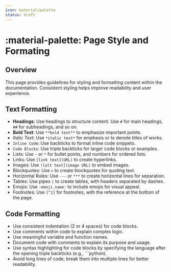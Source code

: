 ```yaml
---
icon: material/palette
status: draft
---
```

# :material-palette: Page Style and Formating

## Overview
This page provides guidelines for styling and formatting content within the documentation. Consistent styling helps improve readability and user experience.

## Text Formatting
- **Headings**: Use headings to structure content. Use `#` for main headings, `##` for subheadings, and so on.
- **Bold Text**: Use `**bold text**` to emphasize important points.
- *Italic Text*: Use `*italic text*` for emphasis or to denote titles of works.
- `Inline Code`: Use backticks to format inline code snippets.
- ```Code Blocks```: Use triple backticks for larger code blocks or examples.
- Lists: Use `-` or `*` for bullet points, and numbers for ordered lists.
- Links: Use `[link text](URL)` to create hyperlinks.
- Images: Use `![alt text](image URL)` to embed images.
- Blockquotes: Use `>` to create blockquotes for quoting text.
- Horizontal Rules: Use `---` or `***` to create horizontal lines for separation.
- Tables: Use pipes `|` to create tables, with headers separated by dashes.
- Emojis: Use `:emoji_name:` to include emojis for visual appeal.
- Footnotes: Use `[^1]` for footnotes, with the reference at the bottom of the page.

## Code Formatting
- Use consistent indentation (2 or 4 spaces) for code blocks.
- Use comments within code to explain complex logic.
- Use meaningful variable and function names.
- Document code with comments to explain its purpose and usage.
- Use syntax highlighting for code blocks by specifying the language after the opening triple backticks (e.g., ```python).
- Avoid long lines of code; break them into multiple lines for better readability.

